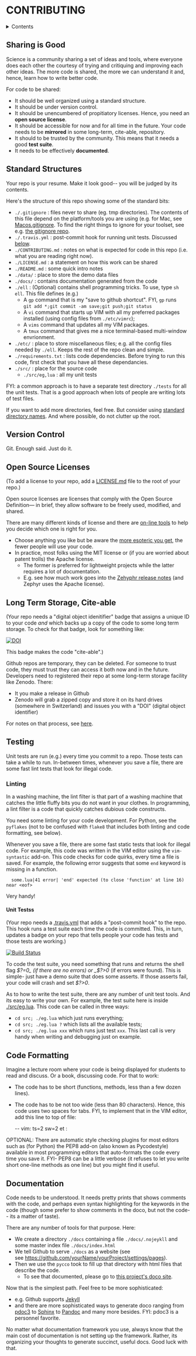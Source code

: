 # CONTRIBUTING

<details> <summary>Contents</summary>

- [Sharing  is Good](#sharing-is-good)
  - [Version Control](#version-control)
  - [Open Source Licenses](#open-source-licenses)
  - [Long Term Storage, Cite-able](#long-term-storage,-cite-able)
  - [Unit Tests](#unit-tests)
  - [Documentation](#documentation)

</details>


## Sharing  is Good

Science is a community sharing a  set of ideas  and tools,
where everyone does each other the courtesy of trying and
critiquing and improving each other ideas.
The more code is shared, the more we can understand it
and, hence, learn  how to write better code.

For code to be shared:

- It should be well organized using a standard structure.
- It should be under version control.
- It should be unencumbered of  propitiatory licenses.
  Hence, you need an **open source license**. 
- It should be accessible for now and for all time in the future.
  Your code needs to be **mirrored** 
  in some long-term, cite-able, repository.
- It should to be  trusted by the community. This means that it needs a good
  **test suite**.
- It needs to be effectively **documented**.

## Standard Structures

Your repo is your resume. Make it look good-- you will be judged by its  contents.

Here's the structure of this repo showing some of the standard bits:

- `./.gitignore` : files never to share (eg. tmp directories). The contents of
  this file depend on the platform/tools you are using 
   (e.g. for Mac, see [Macos.gitignore](https://github.com/github/gitignore/blob/master/Global/macOS.gitignore).
   To find the right things to ignore for your toolset, see e.g. [the gitignore repo](https://github.com/github/gitignore).
- `./.travis.yml` : post-commit hook for running unit tests. Discussed  [below](#unit-tests).
- `./CONTRIBUTING.md` : notes on what is expected for code in this  repo (i.e. what you are reading  right now).
- `./LICENSE.md` : a statement on how this work can be  shared
- `./README.md` : some quick intro notes
- `./data/` : place to store the demo data files
- `./docs/` : contains documentation generated from the code
- `./ell` : (Optional) contains shell programming tricks. To use, type `sh ell`.
     This file defines (e.g.)
   - A `gp` command that is my "save to github shortcut". FYI, `gp` runs      
     `git add *;git commit -am save;git push;git status`
   - A `vi` command that starts up VIM with all my preferred packages installed (using config files
     from `./etc/vimrc`);
   - A `vims` command that updates all my VIM packages.
   - A `tmux` command that gives me a nice terminal-based multi-window envrionment.
- `./etc/` : place to store miscellaneous files; e.g. all the config files needed by `./ell`.
   Keeps the rest of the repo clean and simple.
- `./requirements.txt` : lists code dependencies. Before trying to run this code,
   first check that you have all these dependancies.
- `./src/` : place for the source code
  - `./src/eg,lua` : all my unit tests

FYI: a common approach is to have a separate test directory `./tests` for all the unit
tests. That is a good approach when  lots of people are writing lots of test files.

If you want to add more directories, feel free. But consider using  [standard directory names](https://en.wikipedia.org/wiki/Filesystem_Hierarchy_Standard#Directory_structure).
And where possible, do not clutter up the root.

## Version Control

Git. Enough  said. Just do it.

## Open Source Licenses

(To add a license to your repo, add a  [LICENSE.md](https://github.com/timm/keys/blob/main/LICENSE.md)
file to the root of your repo.)

Open source licenses are licenses that comply with the Open Source Definition— 
in brief, they allow software to be freely used, modified, and shared. 

There are many different kinds of license and there are [on-line tools](https://choosealicense.com)
to help you decide which one is right for you.

- Choose anything you like but be aware the 
  [more esoteric you get](http://www.wtfpl.net), the fewer people will use your code.
- In practice, most folks using the MIT license or (if you are worried
  about patent trolls) the Apache license. 
  - The former is preferred for lightweight projects while the latter 
    requires a lot of documentation. 
  - E.g. see how much work goes into the [Zehyphr release notes](https://github.com/zephyrproject-rtos/zephyr/releases/tag/zephyr-v2.5.0) 
    (and Zephyr uses the Apache license).


## Long Term Storage, Cite-able

(Your repo needs a "digital object idenitifier" badge that assigns a unique ID
to your code _and_ which backs up a copy of the code to some long term storage. 
To check for that badge, look for something like:

[![DOI](https://zenodo.org/badge/DOI/10.5281/zenodo.4728990.svg)](https://doi.org/10.5281/zenodo.4728990)

This badge makes the code "cite-able".)

Github repos are temporary, they  can be deleted. For
someone to trust  code, they must trust they can  access
it both now and in the  future.
Developers need to
registered their repo at some long-term storage facility  like Zenodo. There:

- It you make a release in Github
- Zenodo will grab a zipped copy and store it on its
hard drives (somewhere in Switzerland) and issues you with a "DOI" (digital object
identifier) 

For notes on that process, see [here](http://guides.github.com/activities/citable-code/).


##  Testing

Unit tests are run (e.g.) every time you commit to a repo. Those tests can take
a while to run. In-between times, whenever you save a file, there are  some fast lint  tests
that look for illegal code.

### Linting

In a washing machine,
the lint filter  is that part of a washing machine that catches  the little fluffy bits
you do not want in  your clothes. In programming, a lint filter is a code that quickly
catches  dubious code constructs.

You need some linting for your code development. For Python, see the 
`pyflakes` (not to be confused  with `flake8` that includes both linting and code formatting,
see below).

Whenever you save a file, there are  some fast static tests
that look for illegal code.
For example, this code was written in the VIM editor using the `vim-syntastic` add-on. 
This code checks for code quirks, every time a file is saved. For example, the following
error suggests that  some `end` keyword is missing in a function.

      some.lua|41 error| 'end' expected (to close 'function' at line 16) near <eof>

Very handy!


#### Unit Testss

(Your repo needs a [.travis.yml](https://github.com/timm/keys/blob/main/.travis.yml)
that adds a "post-commit hook" to the  repo. This hook runs a test suite each time
the code is committed. This, in turn, updates a badge on your repo that  tells people
your code has  tests and those tests are working.)

[![Build Status](https://travis-ci.com/timm/keys.svg?branch=main)](https://travis-ci.com/timm/keys)

To code the test suite, you need something that runs and returns 
the shell flag _$?=0_ (if there 
are no errors) or _$?&gt;0_ (if errors were found). This is simple- just have a demo
suite that does some asserts. If those asserts fail, your code will crash  and set
_$?&gt;0_.

As to how to write the test suite, there are any number of unit test tools.
And its easy to write your own. For example, the  test suite here  is inside
[./src/eg.lua](https://github.com/timm/keys/blob/main/src/eg.lua). This code can be called in
three ways:

- `cd src; ./eg.lua` which just runs everything;
- `cd src; ./eg.lua ?` which lists all the  available tests;
- `cd src; ./eg.lua xxx` which runs just test `xxx`. This last call
  is very handy when writing and debugging just on example.


## Code Formatting

Imagine a lecture room where your code is being  displayed for students to read  and  discuss.
Or a book,  discussing code. For that to work:

- The code has to be  short (functions, methods, less than a few dozen  lines).
- The code has to be not too wide (less than 80 characters). Hence, this code uses 
  two  spaces for tabs. FYI, to implement that in the VIM editor, add this line to
  top of file:

     -- vim: ts=2 sw=2 et :

OPTIONAL: There are automatic style checking plugins for most editors such
as (for Python)  the PEP8
add-on  (also known as Pycodestyle) available in most programming editors that auto-formats
the code every time you save it. FYI- PEP8 can be a little verbose
(it refuses to let you write short one-line methods  as  one line) but you might find it useful.

## Documentation

Code needs to be understood. It needs pretty prints that shows comments with the code,
and perhaps even
syntax highlighting for the keywords in the code (though some prefer to show comments in the doco,
but not the code--  its a matter of taste).

There are  any number of tools for that purpose. Here:

- We create a directory `./docs` containing a file `./docs/.nojeykll` and some
  master index file `./docs/index.html`
- We tell Github to serve `./docs` as a website (see  
  see https://github.com/yourName/yourProject/settings/pages).
- Then we use the `pycco` took to fill up that directory with html files
  that describe the code.
  - To see that documented, please go to [this project's doco site](http://menzies.us/keys).

Now that is the simplest path. Feel free to be more sophisticated:
- e.g. Github supports [Jekyll](https://jekyllrb.com)
- and there are more sophisticated ways to generate doco ranging from 
  [pdoc3](https://pdoc3.github.io/pdoc/)
  to [Sphinx](https://www.sphinx-doc.org/en/master/)
  to  [Pandoc](https://pandoc.org) and many more besides.  FYI: pdoc3 is  a personnel
  favorite.

No  matter what documentation framework you use, always know that the main cost
of documentation is not setting up the framework. Rather, its organizing your
thoughts to generate succinct, useful docs. Good luck with that.


